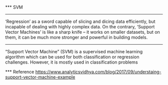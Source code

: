 *** SVM
 
 ---
 ‘Regression’ as a sword capable of slicing and dicing data efficiently, 
 but incapable of dealing with highly complex data. On the contrary, ‘Support Vector Machines’ 
 is like a sharp knife – it works on smaller datasets, but on them, it can be much more stronger 
 and powerful in building models.

----
“Support Vector Machine” (SVM) is a supervised machine learning algorithm which can be used for both 
classification or regression challenges. However,  it is mostly used in classification problems


*** Reference
https://www.analyticsvidhya.com/blog/2017/09/understaing-support-vector-machine-example
